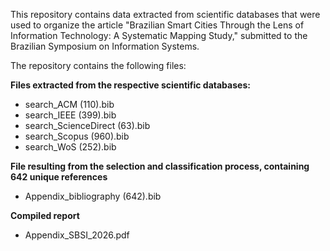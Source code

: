 This repository contains data extracted from scientific databases that were used to organize the article "Brazilian Smart Cities Through the Lens of Information Technology: A Systematic Mapping Study," submitted to the Brazilian Symposium on Information Systems.

The repository contains the following files:

<b>Files extracted from the respective scientific databases:</b>

<ul>
<li>search_ACM (110).bib</li>
<li>search_IEEE (399).bib</li>
<li>search_ScienceDirect (63).bib</li>
<li>search_Scopus (960).bib</li>
<li>search_WoS (252).bib</li>
</ul>

<b>File resulting from the selection and classification process, containing 642 unique references</b>

<ul>
<li>Appendix_bibliography (642).bib</li>
</ul>

<b>Compiled report</b>

<ul>
<li>Appendix_SBSI_2026.pdf</li>
</ul>
